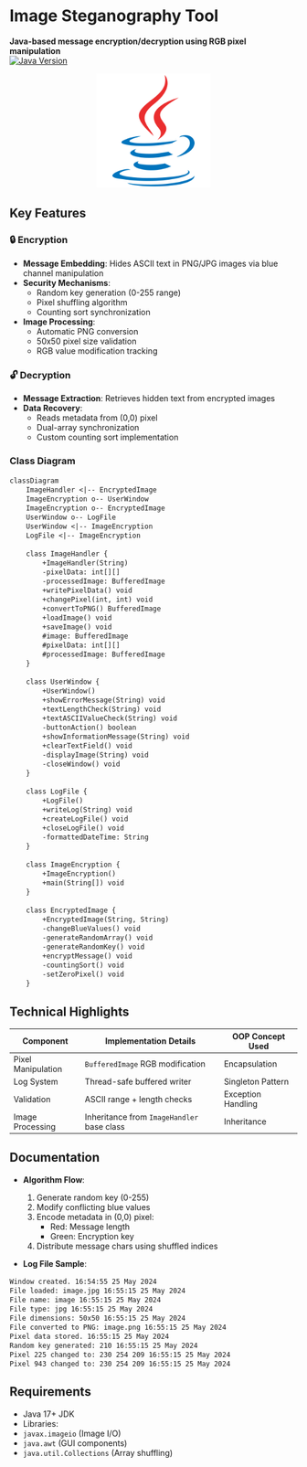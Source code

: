 # Image Steganography Tool
**Java-based message encryption/decryption using RGB pixel manipulation**  
[![Java Version](https://img.shields.io/badge/Java-17%2B-blue)](https://www.oracle.com/java/)

<p align="center">
  <img src="https://raw.githubusercontent.com/devicons/devicon/master/icons/java/java-original.svg" alt="Java Logo" width="200" height="200"/>
</p>



## Key Features
### 🔒 Encryption
- **Message Embedding**: Hides ASCII text in PNG/JPG images via blue channel manipulation
- **Security Mechanisms**:
  - Random key generation (0-255 range)
  - Pixel shuffling algorithm
  - Counting sort synchronization
- **Image Processing**:
  - Automatic PNG conversion
  - 50x50 pixel size validation
  - RGB value modification tracking

### 🔓 Decryption 
- **Message Extraction**: Retrieves hidden text from encrypted images
- **Data Recovery**:
  - Reads metadata from (0,0) pixel
  - Dual-array synchronization
  - Custom counting sort implementation

### Class Diagram
```mermaid
classDiagram
    ImageHandler <|-- EncryptedImage
    ImageEncryption o-- UserWindow
    ImageEncryption o-- EncryptedImage
    UserWindow o-- LogFile
    UserWindow <|-- ImageEncryption
    LogFile <|-- ImageEncryption
    
    class ImageHandler {
        +ImageHandler(String)
        -pixelData: int[][]
        -processedImage: BufferedImage
        +writePixelData() void
        +changePixel(int, int) void
        +convertToPNG() BufferedImage
        +loadImage() void
        +saveImage() void
        #image: BufferedImage
        #pixelData: int[][]
        #processedImage: BufferedImage
    }
    
    class UserWindow {
        +UserWindow()
        +showErrorMessage(String) void
        +textLengthCheck(String) void
        +textASCIIValueCheck(String) void
        -buttonAction() boolean
        +showInformationMessage(String) void
        +clearTextField() void
        -displayImage(String) void
        -closeWindow() void
    }
    
    class LogFile {
        +LogFile()
        +writeLog(String) void
        +createLogFile() void
        +closeLogFile() void
        -formattedDateTime: String
    }
    
    class ImageEncryption {
        +ImageEncryption()
        +main(String[]) void
    }
    
    class EncryptedImage {
        +EncryptedImage(String, String)
        -changeBlueValues() void
        -generateRandomArray() void
        -generateRandomKey() void
        +encryptMessage() void
        -countingSort() void
        -setZeroPixel() void
    }
```


## Technical Highlights
| Component          | Implementation Details                          | OOP Concept Used       |
|--------------------|-------------------------------------------------|------------------------|
| Pixel Manipulation | `BufferedImage` RGB modification                | Encapsulation          |
| Log System         | Thread-safe buffered writer                     | Singleton Pattern      |
| Validation         | ASCII range + length checks                     | Exception Handling     |
| Image Processing   | Inheritance from `ImageHandler` base class      | Inheritance            |

## Documentation
- **Algorithm Flow**:
  1. Generate random key (0-255)
  2. Modify conflicting blue values
  3. Encode metadata in (0,0) pixel:
     - Red: Message length
     - Green: Encryption key
  4. Distribute message chars using shuffled indices

- **Log File Sample**:
```
Window created. 16:54:55 25 May 2024
File loaded: image.jpg 16:55:15 25 May 2024
File name: image 16:55:15 25 May 2024
File type: jpg 16:55:15 25 May 2024
File dimensions: 50x50 16:55:15 25 May 2024
File converted to PNG: image.png 16:55:15 25 May 2024
Pixel data stored. 16:55:15 25 May 2024
Random key generated: 210 16:55:15 25 May 2024
Pixel 225 changed to: 230 254 209 16:55:15 25 May 2024
Pixel 943 changed to: 230 254 209 16:55:15 25 May 2024
```

## Requirements
- Java 17+ JDK
- Libraries:
- `javax.imageio` (Image I/O)
- `java.awt` (GUI components)
- `java.util.Collections` (Array shuffling)
